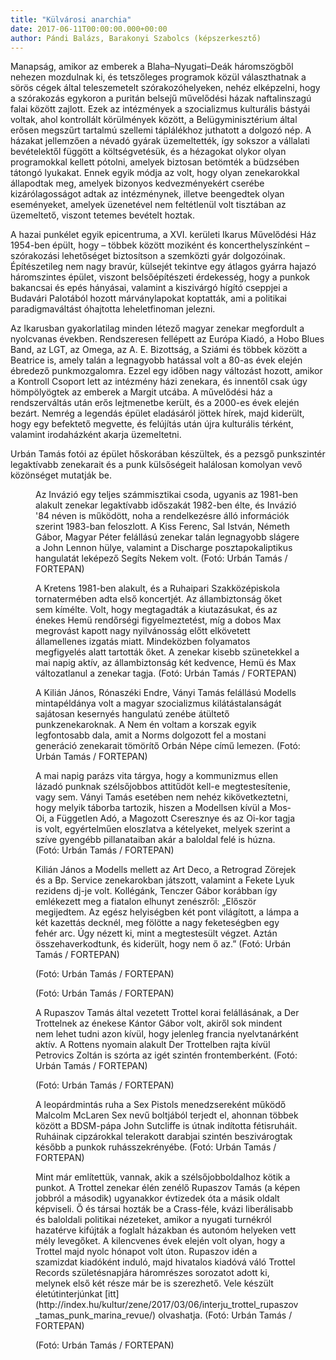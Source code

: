 ```yaml
---
title: "Külvárosi anarchia"
date: 2017-06-11T00:00:00.000+00:00
author: Pándi Balázs, Barakonyi Szabolcs (képszerkesztő)
---
```


Manapság, amikor az emberek a Blaha–Nyugati–Deák háromszögből nehezen mozdulnak ki, és tetszőleges programok közül választhatnak a sörös cégek által teleszemetelt szórakozóhelyeken, nehéz elképzelni, hogy a szórakozás egykoron a puritán belsejű művelődési házak naftalinszagú falai között zajlott. Ezek az intézmények a szocializmus kulturális bástyái voltak, ahol kontrollált körülmények között, a Belügyminisztérium által erősen megszűrt tartalmú szellemi táplálékhoz juthatott a dolgozó nép. A házakat jellemzően a névadó gyárak üzemeltették, így sokszor a vállalati bevételektől függött a költségvetésük, és a hézagokat olykor olyan programokkal kellett pótolni, amelyek biztosan betömték a büdzsében tátongó lyukakat. Ennek egyik módja az volt, hogy olyan zenekarokkal állapodtak meg, amelyek bizonyos kedvezményekért cserébe kizárólagosságot adtak az intézménynek, illetve beengedtek olyan eseményeket, amelyek üzenetével nem feltétlenül volt tisztában az üzemeltető, viszont tetemes bevételt hoztak.

A hazai punkélet egyik epicentruma, a XVI. kerületi Ikarus Művelődési Ház 1954-ben épült, hogy – többek között moziként és koncerthelyszínként – szórakozási lehetőséget biztosítson a szemközti gyár dolgozóinak. Építészetileg nem nagy bravúr, külsejét tekintve egy átlagos gyárra hajazó háromszintes épület, viszont belsőépítészeti érdekesség, hogy a punkok bakancsai és epés hányásai, valamint a kiszivárgó hígító cseppjei a Budavári Palotából hozott márványlapokat koptatták, ami a politikai paradigmaváltást óhajtotta leheletfinoman jelezni.

Az Ikarusban gyakorlatilag minden létező magyar zenekar megfordult a nyolcvanas években. Rendszeresen fellépett az Európa Kiadó, a Hobo Blues Band, az LGT, az Omega, az A. E. Bizottság, a Sziámi és többek között a Beatrice is, amely talán a legnagyobb hatással volt a 80-as évek elején ébredező punkmozgalomra. Ezzel egy időben nagy változást hozott, amikor a Kontroll Csoport lett az intézmény házi zenekara, és innentől csak úgy hömpölyögtek az emberek a Margit utcába. A művelődési ház a rendszerváltás után erős lejtmenetbe került, és a 2000-es évek elején bezárt. Nemrég a legendás épület eladásáról jöttek hírek, majd kiderült, hogy egy befektető megvette, és felújítás után újra kulturális térként, valamint irodaházként akarja üzemeltetni.

Urbán Tamás fotói az épület hőskorában készültek, és a pezsgő punkszintér legaktívabb zenekarait és a punk külsőségeit halálosan komolyan vevő közönséget mutatják be.

<figure>
<img src="/images/17030436_5a77eacf9c8381a29b5a56fa84c3efef_wm.jpg" alt="" />
<figcaption>Az Invázió egy teljes számmisztikai csoda, ugyanis az 1981-ben alakult zenekar legaktívabb időszakát 1982-ben élte, és Invázió '84 néven is működött, noha a rendelkezésre álló információk szerint 1983-ban feloszlott. A Kiss Ferenc, Sal István, Németh Gábor, Magyar Péter felállású zenekar talán legnagyobb slágere a John Lennon hülye, valamint a Discharge posztapokaliptikus hangulatát leképező Segíts Nekem volt. (Fotó: Urbán Tamás / FORTEPAN)</figcaption>
</figure>

<figure>
<img src="/images/17030442_151c569a962c3e48c19b90a6838163eb_wm.jpg" alt="" />
<figcaption>A Kretens 1981-ben alakult, és a Ruhaipari Szakközépiskola tornatermében adta első koncertjét. Az állambiztonság őket sem kímélte. Volt, hogy megtagadták a kiutazásukat, és az énekes Hemü rendőrségi figyelmeztetést, míg a dobos Max megrovást kapott nagy nyilvánosság előtt elkövetett államellenes izgatás miatt. Mindeközben folyamatos megfigyelés alatt tartották őket. A zenekar kisebb szünetekkel a mai napig aktív, az állambiztonság két kedvence, Hemü és Max változatlanul a zenekar tagja. (Fotó: Urbán Tamás / FORTEPAN)</figcaption>
</figure>

<figure>
<img src="/images/17030444_2f150a0a4cca1a1f444835b700138c06_wm.jpg" alt="" />
<figcaption>A Kilián János, Rónaszéki Endre, Ványi Tamás felállású Modells mintapéldánya volt a magyar szocializmus kilátástalanságát sajátosan kesernyés hangulatú zenébe átültető punkzenekaroknak. A Nem én voltam a korszak egyik legfontosabb dala, amit a Norms dolgozott fel a mostani generáció zenekarait tömörítő Orbán Népe című lemezen. (Fotó: Urbán Tamás / FORTEPAN)</figcaption>
</figure>

<figure>
<img src="/images/17030440_1026ee8b1e0fcc419751318be4fff53a_wm.jpg" alt="" />
<figcaption>A mai napig parázs vita tárgya, hogy a kommunizmus ellen lázadó punknak szélsőjobbos attitűdöt kell-e megtestesítenie, vagy sem. Ványi Tamás esetében nem nehéz kikövetkeztetni, hogy melyik táborba tartozik, hiszen a Modellsen kívül a Mos-Oi, a Független Adó, a Magozott Cseresznye és az Oi-kor tagja is volt, egyértelműen eloszlatva a kételyeket, melyek szerint a szíve gyengébb pillanataiban akár a baloldal felé is húzna. (Fotó: Urbán Tamás / FORTEPAN)</figcaption>
</figure>

<figure>
<img src="/images/17030446_928531ca86fe30a40d7cd7a3e1929745_wm.jpg" alt="" />
<figcaption>Kilián János a Modells mellett az Art Deco, a Retrograd Zörejek és a Bp. Service zenekarokban játszott, valamint a Fekete Lyuk rezidens dj-je volt. Kollégánk, Tenczer Gábor korábban így emlékezett meg a fiatalon elhunyt zenészről: „Először megijedtem. Az egész helyiségben két pont világított, a lámpa a két kazettás decknél, meg fölötte a nagy feketeségben egy fehér arc. Úgy nézett ki, mint a megtestesült végzet. Aztán összehaverkodtunk, és kiderült, hogy nem ő az.” (Fotó: Urbán Tamás / FORTEPAN)</figcaption>
</figure>

<figure>
<img src="/images/17030434_18bb00e3f437eed235d245b3a1df8353_wm.jpg" alt="" />
<figcaption>(Fotó: Urbán Tamás / FORTEPAN)</figcaption>
</figure>

<figure>
<img src="/images/17030430_d676280069578ca48d5e24774aabed27_wm.jpg" alt="" />
<figcaption>(Fotó: Urbán Tamás / FORTEPAN)</figcaption>
</figure>

<figure>
<img src="/images/17030426_f4bf83410738020fe0090b9d799c942c_wm.jpg" alt="" />
<figcaption>A Rupaszov Tamás által vezetett Trottel korai felállásának, a Der Trottelnek az énekese Kántor Gábor volt, akiről sok mindent nem lehet tudni azon kívül, hogy jelenleg francia nyelvtanárként aktív. A Rottens nyomain alakult Der Trottelben rajta kívül Petrovics Zoltán is szórta az igét szintén frontemberként. (Fotó: Urbán Tamás / FORTEPAN)</figcaption>
</figure>

<figure>
<img src="/images/17030428_3363d4d50e61efe0b1fd567ecfcd8abb_wm.jpg" alt="" />
<figcaption>(Fotó: Urbán Tamás / FORTEPAN)</figcaption>
</figure>

<figure>
<img src="/images/17030424_b55ec32dbbc4b59330180b3f6bfe4086_wm.jpg" alt="" />
<figcaption>A leopárdmintás ruha a Sex Pistols menedzsereként működő Malcolm McLaren Sex nevű boltjából terjedt el, ahonnan többek között a BDSM-pápa John Sutcliffe is útnak indította fétisruháit. Ruháinak cipzárokkal telerakott darabjai szintén beszivárogtak később a punkok ruhásszekrényébe. (Fotó: Urbán Tamás / FORTEPAN)</figcaption>
</figure>

<figure>
<img src="/images/17030438_9c1475e5a8ebe66f601e4af88d1d5996_wm.jpg" alt="" />
<figcaption>Mint már említettük, vannak, akik a szélsőjobboldalhoz kötik a punkot. A Trottel zenekar élén zenélő Rupaszov Tamás (a képen jobbról a második) ugyanakkor évtizedek óta a másik oldalt képviseli. Ő és társai hozták be a Crass-féle, kvázi liberálisabb és baloldali politikai nézeteket, amikor a nyugati turnékról hazatérve kifújták a foglalt házakban és autonóm helyeken vett mély levegőket. A kilencvenes évek elején volt olyan, hogy a Trottel majd nyolc hónapot volt úton. Rupaszov idén a szamizdat kiadóként induló, majd hivatalos kiadóvá váló Trottel Records születésnapjára háromrészes sorozatot adott ki, melynek első két része már be is szerezhető. Vele készült életútinterjúnkat [itt](http://index.hu/kultur/zene/2017/03/06/interju_trottel_rupaszov_tamas_punk_marina_revue/) olvashatja. (Fotó: Urbán Tamás / FORTEPAN)</figcaption>
</figure>

<figure>
<img src="/images/17030432_c3cf48675c01af28250edc8dad470b58_wm.jpg" alt="" />
<figcaption>(Fotó: Urbán Tamás / FORTEPAN)</figcaption>
</figure>
